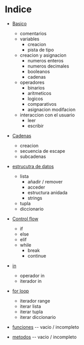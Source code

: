 # Indice
- [Basico](basico.md)
    - comentarios
    - variables
        - creacion
        - pista de tipo
    - creacion y asignacion
        - numeros enteros
        - numeros decimales
        - booleanos
        - cadenas
    - operadores 
        - binarios
        - aritmeticos
        - logicos
        - comparativos
        - asignacion modifacion
    - interaccion con el usuario
        - leer 
        - escribir 

- [Cadenas](cadenas.md)
    - creacion
    - secuencia de escape
    - subcadenas
- [estrucutra de datos](estructura_de_datos.md)
    - lista
        - añadir / remover
        - acceder
        - estructura anidada
        - strings
    - tupla
    - diccionario
- [Control flow](control_flow.md)
    - if
    - else
    - elif
    - while
        - break
        - continue
- [in](in.md)
    - operador in
    - iterador in
- [for loop](for_loop.md)
    - iterador range
    - iterar lista
    - iterar tupla
    - iterar diccionario
- [funciones](funciones.md) -- vacio / incompleto
- [metodos](metodos.md)   -- vacio / incompleto

